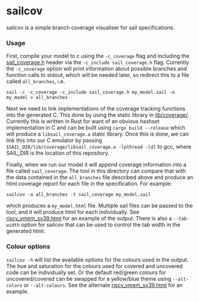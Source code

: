 sailcov
=======

sailcov is a simple branch coverage visualiser for sail specifications.

### Usage

First, compile your model to c using the `-c_coverage` flag and
including the [sail_coverage.h](../lib/sail_coverage.h) header via
the `-c_include sail_coverage.h` flag. Currently the `-c_coverage`
option will print information about possible branches and function
calls to stdout, which will be needed later, so redirect this to a
file called `all_branches`, i.e.

```
sail -c -c_coverage -c_include sail_coverage.h my_model.sail -o my_model > all_branches
```

Next we need to link implementations of the coverage tracking
functions into the generated C. This done by using the static library
in [lib/coverage/](../lib/coverage/). Currently this is written in Rust
for want of an obvious hashset implementation in C and can be built
using `cargo build --release` which will produce a `libsail_coverage.a`
static library. Once this is done, we can link this into our C
emulator by passing `$SAIL_DIR/lib/coverage/libsail_coverage.a
-lpthread -ldl` to gcc, where SAIL_DIR is the location of this
repository.

Finally, when we run our model it will append coverage information
into a file called `sail_coverage`. The tool in this directory can
compare that with the data contained in the `all_branches` file
described above and produce an html coverage report for each file in
the specification. For example:

```
sailcov -a all_branches -t sail_coverage my_model.sail
```

which produces a `my_model.html` file. Multiple sail files can be
passed to the tool, and it will produce html for each
individually. See
[riscv_vmem_sv39.html](https://alasdair.github.io/riscv_vmem_sv39.html)
for an example of the output. There is also a `--tab-width` option for
sailcov that can be used to control the tab width in the generated
html.

### Colour options

`sailcov -h` will list the available options for the colours used in
the output. The hue and saturation for the colours used for covered
and uncovered code can be individually set. Or the default red/green
colours for uncovered/covered can be swapped for a yellow/blue theme
using `--alt-colors` or `--alt-colours`. See the alternate
[riscv_vmem_sv39.html](https://alasdair.github.io/riscv_vmem_sv39_alt.html)
for an example.
